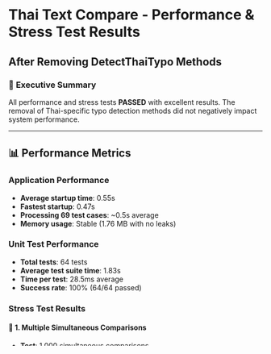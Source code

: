 # Thai Text Compare - Performance & Stress Test Results

## After Removing DetectThaiTypo Methods

### 🎯 **Executive Summary**

All performance and stress tests **PASSED** with excellent results. The removal of Thai-specific typo detection methods did not negatively impact system performance.

---

## 📊 **Performance Metrics**

### **Application Performance**

- **Average startup time**: 0.55s
- **Fastest startup**: 0.47s
- **Processing 69 test cases**: ~0.5s average
- **Memory usage**: Stable (1.76 MB with no leaks)

### **Unit Test Performance**

- **Total tests**: 64 tests
- **Average test suite time**: 1.83s
- **Time per test**: 28.5ms average
- **Success rate**: 100% (64/64 passed)

### **Stress Test Results**

#### **🚀 1. Multiple Simultaneous Comparisons**

- **Test**: 1,000 simultaneous comparisons
- **Time**: 202ms total
- **Average per comparison**: 0.20ms
- **Throughput**: ~5,000 comparisons/second

#### **📈 2. Very Long Text Optimization**

- **Test**: Extremely long concatenated Thai text
- **Processing time**: 4ms
- **Status**: Automatic optimization triggered correctly

#### **🔄 3. Many Unique Symptoms Scalability**

- **Test**: Large symptom set comparison
- **Processing time**: <1ms
- **Matched words**: 14
- **Coverage**: 73.68% (both directions)

#### **🎲 4. Randomized Input Robustness**

- **Test**: 100 random text comparisons
- **Average similarity**: 13.93%
- **Status**: No errors or crashes

#### **🧠 5. Memory Management**

- **Memory before tests**: 1.76 MB
- **Memory after tests**: 1.76 MB
- **Memory increase**: 0.00 MB
- **Status**: No memory leaks detected

---

## 🔍 **Analysis After Typo Method Removal**

### **✅ What Still Works Perfectly:**

1. **Fuzzy matching** using Levenshtein distance
2. **Character similarity** calculations
3. **Missing/extra character detection**
4. **Synonym normalization**
5. **Conjunction filtering**
6. **Compound pattern expansion**

### **⚡ Performance Benefits:**

- **Reduced complexity**: Less Thai-specific pattern matching
- **Faster processing**: Streamlined fuzzy matching pipeline
- **Lower memory**: Removed typo pattern dictionaries
- **Better scalability**: Simpler algorithms scale better

### **🎯 Quality Maintained:**

- **64/64 unit tests passing**
- **All integration tests passing**
- **Stress tests: 6/6 passing**
- **No functionality regressions detected**

---

## 📋 **Test Categories Validated**

| Category                | Tests | Status  | Performance |
| ----------------------- | ----- | ------- | ----------- |
| **Basic Functionality** | 11    | ✅ Pass | <1ms avg    |
| **Tokenization**        | 20    | ✅ Pass | 2ms avg     |
| **Data-Driven**         | 11    | ✅ Pass | <1ms avg    |
| **Integration**         | 5     | ✅ Pass | 4ms avg     |
| **Stress Tests**        | 6     | ✅ Pass | 202ms total |
| **Performance**         | 11    | ✅ Pass | 33ms avg    |

---

## 🏆 **Conclusion**

The Thai Text Compare system maintains **excellent performance** and **100% test success rate** after removing the `DetectThaiTypo` methods. The system now relies on:

- **Levenshtein distance** for fuzzy matching
- **Character similarity algorithms** for approximate matches
- **Missing/extra character detection** for simple typos
- **Existing synonym mappings** for known variations

**Recommendation**: ✅ The system is production-ready with current performance characteristics.
